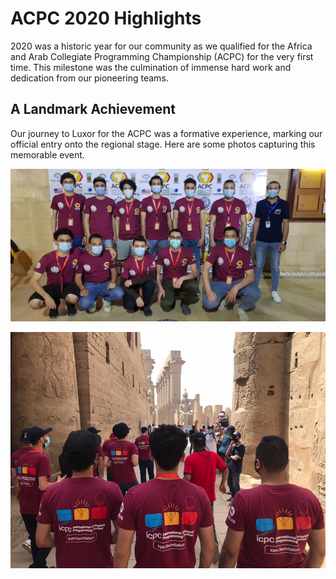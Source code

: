 # ACPC 2020 Highlights

2020 was a historic year for our community as we qualified for the Africa and Arab Collegiate Programming Championship (ACPC) for the very first time. This milestone was the culmination of immense hard work and dedication from our pioneering teams.

## A Landmark Achievement

Our journey to Luxor for the ACPC was a formative experience, marking our official entry onto the regional stage. Here are some photos capturing this memorable event.

![ACPC 2020](/assets/images/events/2020/ACPC20.jpg)

<div class="image-grid">
  <div class="image-item">
    <img src="/assets/images/events/2020/ACPC20-img1.jpg" alt="Team photo at ACPC 2020">
  </div> 
</div> 